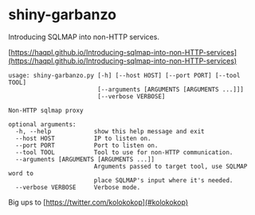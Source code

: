 # shiny-garbanzo
Introducing SQLMAP into non-HTTP services.

[https://haqpl.github.io/Introducing-sqlmap-into-non-HTTP-services](https://haqpl.github.io/Introducing-sqlmap-into-non-HTTP-services)

```
usage: shiny-garbanzo.py [-h] [--host HOST] [--port PORT] [--tool TOOL]
                         [--arguments [ARGUMENTS [ARGUMENTS ...]]]
                         [--verbose VERBOSE]

Non-HTTP sqlmap proxy

optional arguments:
  -h, --help            show this help message and exit
  --host HOST           IP to listen on.
  --port PORT           Port to listen on.
  --tool TOOL           Tool to use for non-HTTP communication.
  --arguments [ARGUMENTS [ARGUMENTS ...]]
                        Arguments passed to target tool, use SQLMAP word to
                        place SQLMAP's input where it's needed.
  --verbose VERBOSE     Verbose mode.

```

Big ups to [https://twitter.com/kolokokop](#kolokokop)

